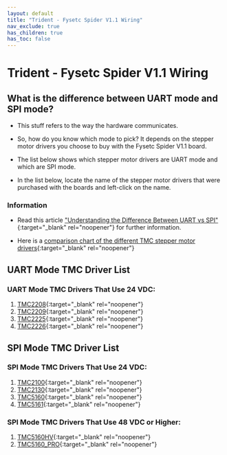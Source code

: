 ```yaml
---
layout: default
title: "Trident - Fysetc Spider V1.1 Wiring"
nav_exclude: true
has_children: true
has_toc: false
---
```


# Trident - Fysetc Spider V1.1 Wiring

## What is the difference between UART mode and SPI mode?

* This stuff refers to the way the hardware communicates.

* So, how do you know which mode to pick? It depends on the stepper motor drivers you choose to buy with the Fysetc Spider V1.1 board.

* The list below shows which stepper motor drivers are UART mode and which are SPI mode.

* In the list below, locate the name of the stepper motor drivers that were purchased with the boards and left-click on the name.

### Information

* Read this article ["Understanding the Difference Between UART vs SPI" ](./images/What_is_the_Difference_Between_SPI_vs_UART.pdf#toolbar=1&page=1){:target="_blank" rel="noopener"} for further information.

* Here is a [comparison chart of the different TMC stepper motor drivers](https://learn.watterott.com/silentstepstick/comparison/){:target="_blank" rel="noopener"}


## UART Mode TMC Driver List

### UART Mode TMC Drivers That Use 24 VDC:

1.  [TMC2208](./tri_spiderv10_uart_wiring#trident---fysetc-spider-v11-tmc2208-tmc2209-tmc2225-or-tmc2226){:target="_blank" rel="noopener"}
2.  [TMC2209](./tri_spiderv10_uart_wiring#trident---fysetc-spider-v11-tmc2208-tmc2209-tmc2225-or-tmc2226){:target="_blank" rel="noopener"}
3.  [TMC2225](./tri_spiderv10_uart_wiring#trident---fysetc-spider-v11-tmc2208-tmc2209-tmc2225-or-tmc2226){:target="_blank" rel="noopener"}
4.  [TMC2226](./tri_spiderv10_uart_wiring#trident---fysetc-spider-v11-tmc2208-tmc2209-tmc2225-or-tmc2226){:target="_blank" rel="noopener"}


## SPI Mode TMC Driver List

### SPI Mode TMC Drivers That Use 24 VDC:

1.  [TMC2100](./tri_spiderv10_spi_wiring#trident---fysetc-spider-v11-tmc2100-tmc2130-tmc5160-tmc5161-tmc5160hv-tmc5160pro){:target="_blank" rel="noopener"}
2.  [TMC2130](./tri_spiderv10_spi_wiring#trident---fysetc-spider-v11-tmc2100-tmc2130-tmc5160-tmc5161-tmc5160hv-tmc5160pro){:target="_blank" rel="noopener"}
3.  [TMC5160](./tri_spiderv10_spi_wiring#trident---fysetc-spider-v11-tmc2100-tmc2130-tmc5160-tmc5161-tmc5160hv-tmc5160pro){:target="_blank" rel="noopener"}
4.  [TMC5161](./tri_spiderv10_spi_wiring#trident---fysetc-spider-v11-tmc2100-tmc2130-tmc5160-tmc5161-tmc5160hv-tmc5160pro){:target="_blank" rel="noopener"}

### SPI Mode TMC Drivers That Use 48 VDC or Higher:

1. [TMC5160HV](./tri_spiderv10_spi_wiring#trident---fysetc-spider-v11-tmc2100-tmc2130-tmc5160-tmc5161-tmc5160hv-tmc5160pro){:target="_blank" rel="noopener"}
2. [TMC5160_PRO](./tri_spiderv10_spi_wiring#trident---fysetc-spider-v11-tmc2100-tmc2130-tmc5160-tmc5161-tmc5160hv-tmc5160pro){:target="_blank" rel="noopener"}